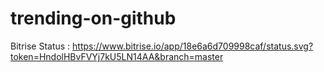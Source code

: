 # trending-on-github

Bitrise Status : https://www.bitrise.io/app/18e6a6d709998caf/status.svg?token=HndolHBvFVYj7kU5LN14AA&branch=master
